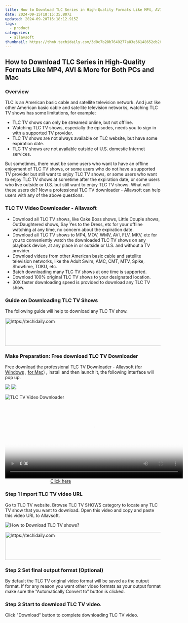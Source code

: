 ```yaml
---
title: How to Download TLC Series in High-Quality Formats Like MP4, AVI & More for Both PCs and Mac
date: 2024-09-15T18:15:35.807Z
updated: 2024-09-20T16:18:12.915Z
tags:
  - product
categories:
  - allavsoft
thumbnail: https://thmb.techidaily.com/3d0c7b28b7640277a83e56148652cb264b53fd3e0f61a09c67b9e7dbbff5f451.jpg
---
```


## How to Download TLC Series in High-Quality Formats Like MP4, AVI & More for Both PCs and Mac

### Overview

TLC is an American basic cable and satellite television network. And just like other American basic cable and satellite television networks, watching TLC TV shows has some limitations, for example:

* TLC TV shows can only be streamed online, but not offline.
* Watching TLC TV shows, especially the episodes, needs you to sign in with a supported TV provider.
* TLC TV shows are not always available on TLC website, but have some expiration date.
* TLC TV shows are not available outside of U.S. domestic Internet services.

But sometimes, there must be some users who want to have an offline enjoyment of TLC TV shows, or some users who do not have a supported TV provider but still want to enjoy TLC TV shows, or some users who want to enjoy TLC TV shows at sometime after the expiration date, or some users who live outside or U.S. but still want to enjoy TLC TV shows. What will these users do? Now a professional TLC TV downloader - Allavsoft can help users with any of the above questions.

### TLC TV Video Downloader - Allavsoft

* Download all TLC TV shows, like Cake Boss shows, Little Couple shows, OutDaughtered shows, Say Yes to the Dress, etc for your offline watching at any time, no concern about the expiration date.
* Download all TLC TV shows to MP4, MOV, WMV, AVI, FLV, MKV, etc for you to conveniently watch the downloaded TLC TV shows on any playback device, at any place in or outside or U.S. and without a TV provider.
* Download videos from other American basic cable and satellite television networks, like the Adult Swim, AMC, CMT, MTV, Spike, Showtime, TOKU, etc.
* Batch downloading many TLC TV shows at one time is supported.
* Download 100% original TLC TV shows to your designated location.
* 30X faster downloading speed is provided to download any TLC TV show.

### Guide on Downloading TLC TV Shows

The following guide will help to download any TLC TV show.

<!-- affiliate ads begin -->
<a href="https://unicoeye.pxf.io/c/5597632/2134224/18498" target="_top" id="2134224">
  <img src="//a.impactradius-go.com/display-ad/18498-2134224" border="0" alt="https://techidaily.com" width="728" height="90"/>
</a>
<img height="0" width="0" src="https://unicoeye.pxf.io/i/5597632/2134224/18498" style="position:absolute;visibility:hidden;" border="0" />
<!-- affiliate ads end -->

### Make Preparation: Free download TLC TV Downloader

Free download the professional TLC TV Downloader - Allavsoft ([for Windows](https://tools.techidaily.com/allavsoft/products/) , [for Mac](https://tools.techidaily.com/allavsoft/products/)) , install and then launch it, the following interface will pop up.

[![](https://www.allavsoft.com/how-to/../images/how-to/free-download-win.jpg)](https://tools.techidaily.com/allavsoft/products/) [![](https://www.allavsoft.com/how-to/../images/how-to/free-download-mac.jpg)](https://tools.techidaily.com/allavsoft/products/)

![TLC TV Video Downloader](https://www.allavsoft.com/how-to/../images/allavsoft/screen-shot-600.jpg)

<!-- affiliate ads begin -->
<span id="1982485">
					<video width="576" height="240" style="cursor:pointer"
           poster="//a.impactradius-go.com/display-clicktoplayimage/1982485.png"
           onclick="if(!this.playClicked){this.play();this.setAttribute('controls',true);this.playClicked=true;}">
	   <source src="//a.impactradius-go.com/display-ad/22993-1982485">
	   <img src="//a.impactradius-go.com/display-clicktoplayimage/1982485.png" style="border: none; height: 100%; width: 100%; object-fit: contain">
	</video>
	<div style="width:360px;text-align:center"><a href="javascript:window.open(decodeURIComponent('https%3A%2F%2Fhomestyler.sjv.io%2Fc%2F5597632%2F1982485%2F22993'), '_blank');void(0);">Click here</a></div>
</span>
<img height="0" width="0" src="https://imp.pxf.io/i/5597632/1982485/22993" style="position:absolute;visibility:hidden;" border="0" />
<!-- affiliate ads end -->

### Step 1 Import TLC TV video URL

Go to TLC TV website. Browse TLC TV SHOWS category to locate any TLC TV show that you want to download. Open this video and copy and paste this video URL to Allavsoft.

![How to Download TLC TV shows?](https://www.allavsoft.com/how-to/../images/how-to/download-rtmp-video/download-rtmp-video.jpg)

<!-- affiliate ads begin -->
<a href="https://appsumo.8odi.net/c/5597632/2118320/7443" target="_top" id="2118320">
  <img src="//a.impactradius-go.com/display-ad/7443-2118320" border="0" alt="https://techidaily.com" width="728" height="90"/>
</a>
<img height="0" width="0" src="https://appsumo.8odi.net/i/5597632/2118320/7443" style="position:absolute;visibility:hidden;" border="0" />
<!-- affiliate ads end -->

### Step 2 Set final output format (Optional)

By default the TLC TV original video format will be saved as the output format. If for any reason you want other video formats as your output format make sure the "Automatically Convert to" button is clicked.

### Step 3 Start to download TLC TV video.

Click "Download" button to complete downloading TLC TV video.

<ins class="adsbygoogle"
     style="display:block"
     data-ad-format="autorelaxed"
     data-ad-client="ca-pub-7571918770474297"
     data-ad-slot="1223367746"></ins>

<ins class="adsbygoogle"
     style="display:block"
     data-ad-client="ca-pub-7571918770474297"
     data-ad-slot="8358498916"
     data-ad-format="auto"
     data-full-width-responsive="true"></ins>



